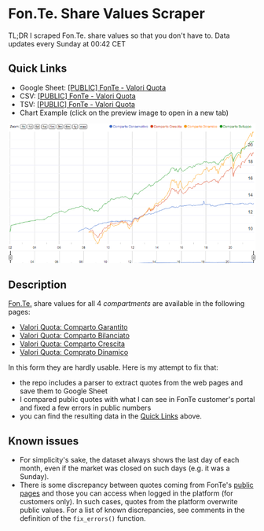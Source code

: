 # Fon.Te. Share Values Scraper

TL;DR I scraped Fon.Te. share values so that you don't have to. 
Data updates every Sunday at 00:42 CET

## Quick Links
- Google Sheet: [[PUBLIC] FonTe - Valori Quota](https://docs.google.com/spreadsheets/d/1c5C-6Ir997is-bw84fqNfvU-AkJUYeC36zY6Sv23SXE/edit?usp=sharing)
- CSV: [[PUBLIC] FonTe - Valori Quota](https://docs.google.com/spreadsheets/d/1c5C-6Ir997is-bw84fqNfvU-AkJUYeC36zY6Sv23SXE/export?gid=1638616084&format=csv) 
- TSV: [[PUBLIC] FonTe - Valori Quota](https://docs.google.com/spreadsheets/d/1c5C-6Ir997is-bw84fqNfvU-AkJUYeC36zY6Sv23SXE/export?gid=1638616084&format=tsv)
- Chart Example (click on the preview image to open in a new tab) 

[![chart example](./img/chart-example.png)](https://docs.google.com/spreadsheets/d/e/2PACX-1vR4C8ie64z0e-DxAoYcxG1ikHlRCofarP2CjJSiHt4ls-KYf5gegRojwR-4UYT1zeGRGpmjTgDp4wJ6/pubchart?oid=196735282&format=interactive)

## Description
[Fon.Te.](https://www.fondofonte.it/) share values for all 4 _compartments_ are available in the following pages:
- [Valori Quota: Comparto Garantito](https://www.fondofonte.it/gestione-finanziaria/i-valori-quota-dei-comparti/comparto-garantito/)
- [Valori Quota: Comparto Bilanciato](https://www.fondofonte.it/gestione-finanziaria/i-valori-quota-dei-comparti/comparto-bilanciato/)
- [Valori Quota: Comparto Crescita](https://www.fondofonte.it/gestione-finanziaria/i-valori-quota-dei-comparti/comparto-crescita/)
- [Valori Quota: Comprato Dinamico](https://www.fondofonte.it/gestione-finanziaria/i-valori-quota-dei-comparti/comparto-dinamico/)

In this form they are hardly usable. Here is my attempt to fix that:
- the repo includes a parser to extract quotes from the web pages and save them to Google Sheet
- I compared public quotes with what I can see in FonTe customer's portal and fixed a few errors in public numbers
- you can find the resulting data in the [Quick Links](#quick-links) above.
 

## Known issues
- For simplicity's sake, the dataset always shows the last day of each month, even if the market was closed on such days (e.g. it was a Sunday).
- There is some discrepancy between quotes coming from FonTe's [public pages](https://www.fondofonte.it/gestione-finanziaria/i-valori-quota-dei-comparti/comparto-dinamico/) and those you can access when logged in the platform (for customers only). In such cases, quotes from the platform overwrite public values. For a list of known discrepancies, see comments in the definition of the `fix_errors()` function.

  
